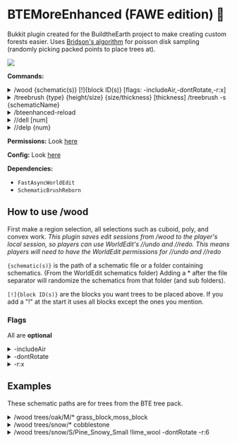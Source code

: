 # BTEMoreEnhanced (FAWE edition) 🍝

Bukkit plugin created for the BuildtheEarth project to make creating custom forests easier. Uses [Bridson's algorithm](https://sighack.com/post/poisson-disk-sampling-bridsons-algorithm) for poisson disk sampling (randomly picking packed points to place trees at).


[![](https://bstats.org/signatures/bukkit/BTEEenhanced.svg)](https://bstats.org/plugin/bukkit/BTEEnhanced "BTEEnhanced on bStats")

**Commands:**
<details>
    <summary>/wood {schematic(s)} [!]{block ID(s)} [flags: -includeAir,-dontRotate,-r:x]</summary>
    *(Aliases: //wood, //w)* More info in "How to use /wood"
</details>
<details>
    <summary>/treebrush {type} {height/size} {size/thickness} [thickness]
    /treebrush -s {schematicName} </summary>
    *(Aliases: /tbr, //tbr, /treebr)* Easy to use brush specifically for trees on top of //schbr ([Schematic Brush Plugin](https://github.com/mikeprimm/SchematicBrush)). Ex: /treebr oak M any thin | 
    Use -s flag if you want to use specific tree. Ex: /treebr -s general01
</details>
<details>
    <summary>/bteenhanced-reload</summary>
    Reload config
</details>
<details>
    <summary>//dell [num]</summary>
    *(Aliases: /dellast, /dell, //dellast)* Deletes the last `[num]` amount of points in the selection. (Currently only supports poly2d selections) If `[num]` is not specified it will delete the last point.
</details>
<details>
    <summary>//delp {num}</summary>
    *(Aliases: /delpoint, /delp, //delpoint)* Deletes the `{num}`'th point in the selection. (Currently only supports poly2d selections)
</details>

**Permissions:** Look [here](src/main/resources/plugin.yml)

**Config:** Look [here](src/main/resources/config.yml)

**Dependencies:**
- `FastAsyncWorldEdit`
- `SchematicBrushReborn`

## How to use /wood
First make a region selection, all selections such as cuboid, poly, and convex work.
*This plugin saves edit sessions from /wood to the player's local session, so players can use WorldEdit's //undo and //redo. This means players will need to have the WorldEdit permissions for //undo and //redo*

`{schematic(s)}` is the path of a schematic file or a folder containing schematics. (From the WorldEdit schematics folder)
Adding a * after the file separator will randomize the schematics from that folder (and sub folders).

`[!]{block ID(s)}` are the blocks you want trees to be placed above. If you add a "!" at the start it uses all blocks except the ones you mention.

### Flags
All are **optional**
<details>
    <summary>-includeAir</summary>
    Equivalent of not adding -a when pasting with WorldEdit. (By default command ignores air blocks)
</details>
<details>
    <summary>-dontRotate</summary>
    Disables the random rotation (90 degree increments) of schematics.
</details>
<details>
    <summary>-r:x</summary>
    Overrides the automatically created default radius. Radius being the minimum spacing between trees. The radius by default is calculated by averaging the width or height (whichever is larger), and dividing by 2. An example of the flag being used is -r:10
</details>

## Examples
These schematic paths are for trees from the BTE tree pack.
<details>
    <summary>/wood trees/oak/M/* grass_block,moss_block</summary>
    Uses all schematics in `plugins/WorldEdit/trees/oak/M/`, including subdirectories. 2 is the block ID for grass blocks, and 251:0 is the block ID for white concrete, meaning trees will only be placed above grass and white concrete.
</details>
<details>
    <summary>/wood trees/snow/* cobblestone</summary>
    Uses all schematics in `plugins/WorldEdit/trees/snow/`, including subdirectories. In this case since the BTE tree pack has S,M,L snow trees, it will use all three sizes. 4 is the block data for planks, but since there are blocks that have the same block data of 4 (4 in 4:2 for ex.), and different IDs (2 of 4:2 for ex.), not including a ":" when typing "4" will include all blocks with data 4. Oak planks, jungle planks, etc.
</details>
<details>
    <summary>/wood trees/snow/S/Pine_Snowy_Small !lime_wool -dontRotate -r:6</summary>
    Uses only the Pine_Snowy_Small.schematic. Trees are pasted above all blocks except 35:5, which is green wool. `-dontRotate` prevents a random rotation from being applied to each tree. `-r:6` overrides the radius to 6.
</details>
